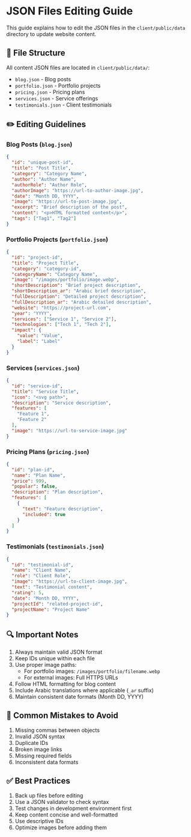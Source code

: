 
# JSON Files Editing Guide

This guide explains how to edit the JSON files in the `client/public/data` directory to update website content.

## 📁 File Structure

All content JSON files are located in `client/public/data/`:
- `blog.json` - Blog posts
- `portfolio.json` - Portfolio projects
- `pricing.json` - Pricing plans
- `services.json` - Service offerings
- `testimonials.json` - Client testimonials

## ✏️ Editing Guidelines

### Blog Posts (`blog.json`)

```json
{
  "id": "unique-post-id",
  "title": "Post Title",
  "category": "Category Name",
  "author": "Author Name",
  "authorRole": "Author Role",
  "authorImage": "https://url-to-author-image.jpg",
  "date": "Month DD, YYYY",
  "image": "https://url-to-post-image.jpg",
  "excerpt": "Brief description of the post",
  "content": "<p>HTML formatted content</p>",
  "tags": ["Tag1", "Tag2"]
}
```

### Portfolio Projects (`portfolio.json`)

```json
{
  "id": "project-id",
  "title": "Project Title",
  "category": "category-id",
  "categoryName": "Category Name",
  "image": "/images/portfolio/image.webp",
  "shortDescription": "Brief project description",
  "shortDescription_ar": "Arabic brief description",
  "fullDescription": "Detailed project description",
  "fullDescription_ar": "Arabic detailed description",
  "website": "https://project-url.com",
  "year": "YYYY",
  "services": ["Service 1", "Service 2"],
  "technologies": ["Tech 1", "Tech 2"],
  "impact": {
    "value": "Value",
    "label": "Label"
  }
}
```

### Services (`services.json`)

```json
{
  "id": "service-id",
  "title": "Service Title",
  "icon": "<svg path>",
  "description": "Service description",
  "features": [
    "Feature 1",
    "Feature 2"
  ],
  "image": "https://url-to-service-image.jpg"
}
```

### Pricing Plans (`pricing.json`)

```json
{
  "id": "plan-id",
  "name": "Plan Name",
  "price": 999,
  "popular": false,
  "description": "Plan description",
  "features": [
    {
      "text": "Feature description",
      "included": true
    }
  ]
}
```

### Testimonials (`testimonials.json`)

```json
{
  "id": "testimonial-id",
  "name": "Client Name",
  "role": "Client Role",
  "image": "https://url-to-client-image.jpg",
  "text": "Testimonial content",
  "rating": 5,
  "date": "Month DD, YYYY",
  "projectId": "related-project-id",
  "projectName": "Project Name"
}
```

## 🔍 Important Notes

1. Always maintain valid JSON format
2. Keep IDs unique within each file
3. Use proper image paths:
   - For portfolio images: `/images/portfolio/filename.webp`
   - For external images: Full HTTPS URLs
4. Follow HTML formatting for blog content
5. Include Arabic translations where applicable (`_ar` suffix)
6. Maintain consistent date formats (Month DD, YYYY)

## 🚫 Common Mistakes to Avoid

1. Missing commas between objects
2. Invalid JSON syntax
3. Duplicate IDs
4. Broken image links
5. Missing required fields
6. Inconsistent data formats

## ✅ Best Practices

1. Back up files before editing
2. Use a JSON validator to check syntax
3. Test changes in development environment first
4. Keep content concise and well-formatted
5. Use descriptive IDs
6. Optimize images before adding them
